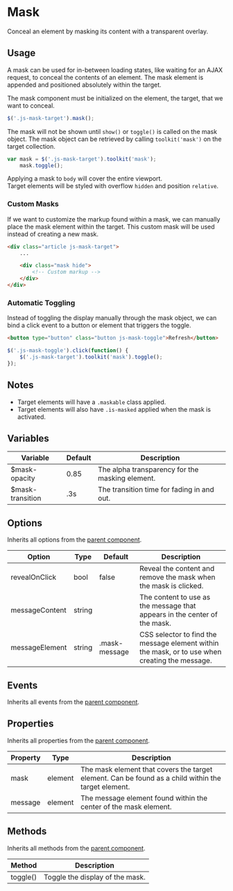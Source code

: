 # Mask #

Conceal an element by masking its content with a transparent overlay.

## Usage ##

A mask can be used for in-between loading states, like waiting for an AJAX request, to conceal the contents of an element.
The mask element is appended and positioned absolutely within the target.

The mask component must be initialized on the element, the target, that we want to conceal.

```javascript
$('.js-mask-target').mask();
```

The mask will not be shown until `show()` or `toggle()` is called on the mask object.
The mask object can be retrieved by calling `toolkit('mask')` on the target collection.

```javascript
var mask = $('.js-mask-target').toolkit('mask');
    mask.toggle();
```

<div class="notice is-info">
    Applying a mask to <code>body</code> will cover the entire viewport.
</div>

<div class="notice is-warning">
    Target elements will be styled with overflow <code>hidden</code> and position <code>relative</code>.
</div>

### Custom Masks ###

If we want to customize the markup found within a mask, we can manually place the mask element within the target.
This custom mask will be used instead of creating a new mask.

```html
<div class="article js-mask-target">
    ...

    <div class="mask hide">
        <!-- Custom markup -->
    </div>
</div>
```

### Automatic Toggling ###

Instead of toggling the display manually through the mask object, we can bind a click event to a button or element
that triggers the toggle.

```html
<button type="button" class="button js-mask-toggle">Refresh</button>
```

```javascript
$('.js-mask-toggle').click(function() {
    $('.js-mask-target').toolkit('mask').toggle();
});
```

## Notes ##

* Target elements will have a `.maskable` class applied.
* Target elements will also have `.is-masked` applied when the mask is activated.

## Variables ##

<table class="table is-striped data-table">
    <thead>
        <tr>
            <th>Variable</th>
            <th>Default</th>
            <th>Description</th>
        </tr>
    </thead>
    <tbody>
        <tr>
            <td>$mask-opacity</td>
            <td>0.85</td>
            <td>The alpha transparency for the masking element.</td>
        </tr>
        <tr>
            <td>$mask-transition</td>
            <td>.3s</td>
            <td>The transition time for fading in and out.</td>
        </tr>
    </tbody>
</table>

## Options ##

Inherits all options from the [parent component](../development/js.md#options).

<table class="table is-striped data-table">
    <thead>
        <tr>
            <th>Option</th>
            <th>Type</th>
            <th>Default</th>
            <th>Description</th>
        </tr>
    </thead>
    <tbody>
        <tr>
            <td>revealOnClick</td>
            <td>bool</td>
            <td>false</td>
            <td>Reveal the content and remove the mask when the mask is clicked.</td>
        </tr>
        <tr>
            <td>messageContent</td>
            <td>string</td>
            <td></td>
            <td>The content to use as the message that appears in the center of the mask.</td>
        </tr>
        <tr>
            <td>messageElement</td>
            <td>string</td>
            <td>.mask-message</td>
            <td>CSS selector to find the message element within the mask, or to use when creating the message.</td>
        </tr>
    </tbody>
</table>

## Events ##

Inherits all events from the [parent component](../development/js.md#events).

## Properties ##

Inherits all properties from the [parent component](../development/js.md#properties).

<table class="table is-striped data-table">
    <thead>
        <tr>
            <th>Property</th>
            <th>Type</th>
            <th>Description</th>
        </tr>
    </thead>
    <tbody>
        <tr>
            <td>mask</td>
            <td>element</td>
            <td>The mask element that covers the target element. Can be found as a child within the target element.</td>
        </tr>
        <tr>
            <td>message</td>
            <td>element</td>
            <td>The message element found within the center of the mask element.</td>
        </tr>
    </tbody>
</table>

## Methods ##

Inherits all methods from the [parent component](../development/js.md#methods).

<table class="table is-striped data-table">
    <thead>
        <tr>
            <th>Method</th>
            <th>Description</th>
        </tr>
    </thead>
    <tbody>
        <tr>
            <td>toggle()</td>
            <td>Toggle the display of the mask.</td>
        </tr>
    </tbody>
</table>
